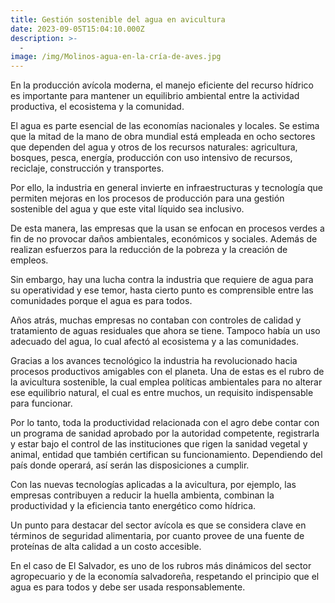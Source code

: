 ```yaml
---
title: Gestión sostenible del agua en avicultura
date: 2023-09-05T15:04:10.000Z
description: >-
  -
image: /img/Molinos-agua-en-la-cría-de-aves.jpg
---
```


En la producción avícola moderna, el manejo eficiente del recurso hídrico es importante para mantener un equilibrio ambiental entre la actividad productiva, el ecosistema y la comunidad.

El agua es parte esencial de las economías nacionales y locales. Se estima que la mitad de la mano de obra mundial está empleada en ocho sectores que dependen del agua y otros de los recursos naturales: agricultura, bosques, pesca, energía, producción con uso intensivo de recursos, reciclaje, construcción y transportes.

Por ello, la industria en general invierte en infraestructuras y tecnología que permiten mejoras en los procesos de producción para una gestión sostenible del agua y que este vital líquido sea inclusivo.

De esta manera, las empresas que la usan se enfocan en procesos verdes a fin de no provocar daños ambientales, económicos y sociales. Además de realizan esfuerzos para la reducción de la pobreza y la creación de empleos.

Sin embargo, hay una lucha contra la industria que requiere de agua para su operatividad y ese temor, hasta cierto punto es comprensible entre las comunidades porque el agua es para todos.

Años atrás, muchas empresas no contaban con controles de calidad y tratamiento de aguas residuales que ahora se tiene. Tampoco había un uso adecuado del agua, lo cual afectó al ecosistema y a las comunidades.

Gracias a los avances tecnológico la industria ha revolucionado hacia procesos productivos amigables con el planeta. Una de estas es el rubro de la avicultura sostenible, la cual emplea políticas ambientales para no alterar ese equilibrio natural, el cual es entre muchos, un requisito indispensable para funcionar.

Por lo tanto, toda la productividad relacionada con el agro debe contar con un programa de sanidad aprobado por la autoridad competente, registrarla y estar bajo el control de las instituciones que rigen la sanidad vegetal y animal, entidad que también certifican su funcionamiento. Dependiendo del país donde operará, así serán las disposiciones a cumplir.

Con las nuevas tecnologías aplicadas a la avicultura, por ejemplo, las empresas contribuyen a reducir la huella ambienta, combinan la productividad y la eficiencia tanto energético como hídrica. 

Un punto para destacar del sector avícola es que se considera clave en términos de seguridad alimentaria, por cuanto provee de una fuente de proteínas de alta calidad a un costo accesible. 

En el caso de El Salvador, es uno de los rubros más dinámicos del sector agropecuario y de la economía salvadoreña, respetando el principio que el agua es para todos y debe ser usada responsablemente.
